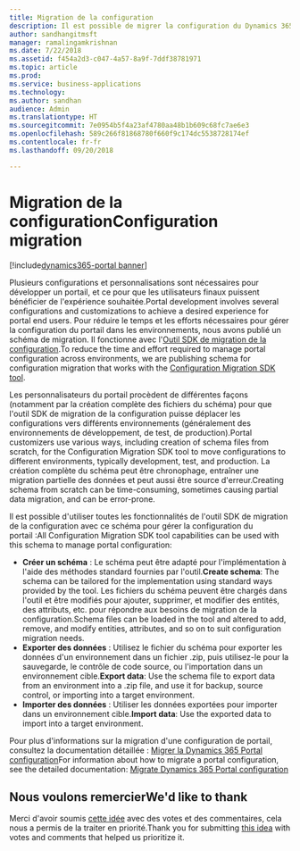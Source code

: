 ```yaml
---
title: Migration de la configuration
description: Il est possible de migrer la configuration du Dynamics 365 Portal entre les environnements
author: sandhangitmsft
manager: ramalingamkrishnan
ms.date: 7/22/2018
ms.assetid: f454a2d3-c047-4a57-8a9f-7ddf38781971
ms.topic: article
ms.prod: 
ms.service: business-applications
ms.technology: 
ms.author: sandhan
audience: Admin
ms.translationtype: HT
ms.sourcegitcommit: 7e0954b5f4a23af4780aa48b1b609c68fc7ae6e3
ms.openlocfilehash: 589c266f81868780f660f9c174dc5538728174ef
ms.contentlocale: fr-fr
ms.lasthandoff: 09/20/2018

---
```

# <a name="configuration-migration"></a><span data-ttu-id="445f6-103">Migration de la configuration</span><span class="sxs-lookup"><span data-stu-id="445f6-103">Configuration migration</span></span>

[!include[dynamics365-portal banner](../../includes/dynamics365-portal.md)]

<span data-ttu-id="445f6-104">Plusieurs configurations et personnalisations sont nécessaires pour développer un portail, et ce pour que les utilisateurs finaux puissent bénéficier de l'expérience souhaitée.</span><span class="sxs-lookup"><span data-stu-id="445f6-104">Portal development involves several configurations and customizations to achieve a desired experience for portal end users.</span></span> <span data-ttu-id="445f6-105">Pour réduire le temps et les efforts nécessaires pour gérer la configuration du portail dans les environnements, nous avons publié un schéma de migration. Il fonctionne avec l'[Outil SDK de migration de la configuration](https://technet.microsoft.com/library/dn647421.aspx).</span><span class="sxs-lookup"><span data-stu-id="445f6-105">To reduce the time and effort required to manage portal configuration across environments, we are publishing schema for configuration migration that works with the [Configuration Migration SDK tool](https://technet.microsoft.com/library/dn647421.aspx).</span></span>

<span data-ttu-id="445f6-106">Les personnalisateurs du portail procèdent de différentes façons (notamment par la création complète des fichiers du schéma) pour que l'outil SDK de migration de la configuration puisse déplacer les configurations vers différents environnements (généralement des environnements de développement, de test, de production).</span><span class="sxs-lookup"><span data-stu-id="445f6-106">Portal customizers use various ways, including creation of schema files from scratch, for the Configuration Migration SDK tool to move configurations to different environments, typically development, test, and production.</span></span> <span data-ttu-id="445f6-107">La création complète du schéma peut être chronophage, entraîner une migration partielle des données et peut aussi être source d'erreur.</span><span class="sxs-lookup"><span data-stu-id="445f6-107">Creating schema from scratch can be time-consuming, sometimes causing partial data migration, and can be error-prone.</span></span>

<span data-ttu-id="445f6-108">Il est possible d'utiliser toutes les fonctionnalités de l'outil SDK de migration de la configuration avec ce schéma pour gérer la configuration du portail :</span><span class="sxs-lookup"><span data-stu-id="445f6-108">All Configuration Migration SDK tool capabilities can be used with this schema to manage portal configuration:</span></span>

 - <span data-ttu-id="445f6-109">**Créer un schéma** : Le schéma peut être adapté pour l'implémentation à l'aide des méthodes standard fournies par l'outil.</span><span class="sxs-lookup"><span data-stu-id="445f6-109">**Create schema**: The schema can be tailored for the implementation using standard ways provided by the tool.</span></span> <span data-ttu-id="445f6-110">Les fichiers du schéma peuvent être chargés dans l'outil et être modifiés pour ajouter, supprimer, et modifier des entités, des attributs, etc. pour répondre aux besoins de migration de la configuration.</span><span class="sxs-lookup"><span data-stu-id="445f6-110">Schema files can be loaded in the tool and altered to add, remove, and modify entities, attributes, and so on to suit configuration migration needs.</span></span>
 - <span data-ttu-id="445f6-111">**Exporter des données** : Utilisez le fichier du schéma pour exporter les données d'un environnement dans un fichier .zip, puis utilisez-le pour la sauvegarde, le contrôle de code source, ou l'importation dans un environnement cible.</span><span class="sxs-lookup"><span data-stu-id="445f6-111">**Export data**: Use the schema file to export data from an environment into a .zip file, and use it for backup, source control, or importing into a target environment.</span></span>
 - <span data-ttu-id="445f6-112">**Importer des données** : Utiliser les données exportées pour importer dans un environnement cible.</span><span class="sxs-lookup"><span data-stu-id="445f6-112">**Import data**: Use the exported data to import into a target environment.</span></span>

<span data-ttu-id="445f6-113">Pour plus d'informations sur la migration d'une configuration de portail, consultez la documentation détaillée : [Migrer la Dynamics 365 Portal configuration](https://docs.microsoft.com/en-us/dynamics365/customer-engagement/portals/migrate-portal-configuration)</span><span class="sxs-lookup"><span data-stu-id="445f6-113">For information about how to migrate a portal configuration, see the detailed documentation: [Migrate Dynamics 365 Portal configuration](https://docs.microsoft.com/en-us/dynamics365/customer-engagement/portals/migrate-portal-configuration)</span></span>

<!--
### Who uses this feature
This feature is intended for administrators and customizers who need to migrate their portal configuration between environments.
## Status
### Development status
Generally available
#### Target timeframe
October 2018
### Availability
Cloud
### Regional availability
Global
-->

## <a name="wed-like-to-thank"></a><span data-ttu-id="445f6-114">Nous voulons remercier</span><span class="sxs-lookup"><span data-stu-id="445f6-114">We'd like to thank</span></span>

<span data-ttu-id="445f6-115">Merci d'avoir soumis [cette idée](https://experience.dynamics.com/ideas/idea/?ideaid=b75ece29-1481-e611-80c1-00155d460f3c) avec des votes et des commentaires, cela nous a permis de la traiter en priorité.</span><span class="sxs-lookup"><span data-stu-id="445f6-115">Thank you for submitting [this idea](https://experience.dynamics.com/ideas/idea/?ideaid=b75ece29-1481-e611-80c1-00155d460f3c) with votes and comments that helped us prioritize it.</span></span>


